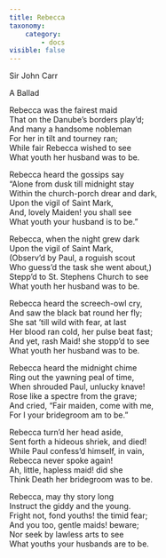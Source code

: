 ```yaml
---
title: Rebecca
taxonomy:
    category:
        - docs
visible: false
---
```


<div class="author">Sir John Carr</div>

<span class="title">A Ballad  </span>
  
Rebecca was the fairest maid  
That on the Danube’s borders play’d;  
And many a handsome nobleman  
For her in tilt and tourney ran;  
While fair Rebecca wished to see  
What youth her husband was to be.  
  
Rebecca heard the gossips say  
“Alone from dusk till midnight stay  
Within the church-porch drear and dark,  
Upon the vigil of Saint Mark,  
And, lovely Maiden! you shall see  
What youth your husband is to be.”  
    
Rebecca, when the night grew dark  
Upon the vigil of Saint Mark,  
(Observ’d by Paul, a roguish scout  
Who guess’d the task she went about,)  
Stepp’d to St. Stephens Church to see  
What youth her husband was to be.  
  
Rebecca heard the screech-owl cry,  
And saw the black bat round her fly;  
She sat ’till wild with fear, at last  
Her blood ran cold, her pulse beat fast;  
And yet, rash Maid! she stopp’d to see  
What youth her husband was to be.  
  
Rebecca heard the midnight chime  
Ring out the yawning peal of time,  
When shrouded Paul, unlucky knave!  
Rose like a spectre from the grave;  
And cried, “Fair maiden, come with me,  
For I your bridegroom am to be.”  
  
Rebecca turn’d her head aside,  
Sent forth a hideous shriek, and died!  
While Paul confess’d himself, in vain,  
Rebecca never spoke again!  
Ah, little, hapless maid! did she  
Think Death her bridegroom was to be.  
  
Rebecca, may thy story long  
Instruct the giddy and the young.  
Fright not, fond youths! the timid fear;  
And you too, gentle maids! beware;  
Nor seek by lawless arts to see  
What youths your husbands are to be.